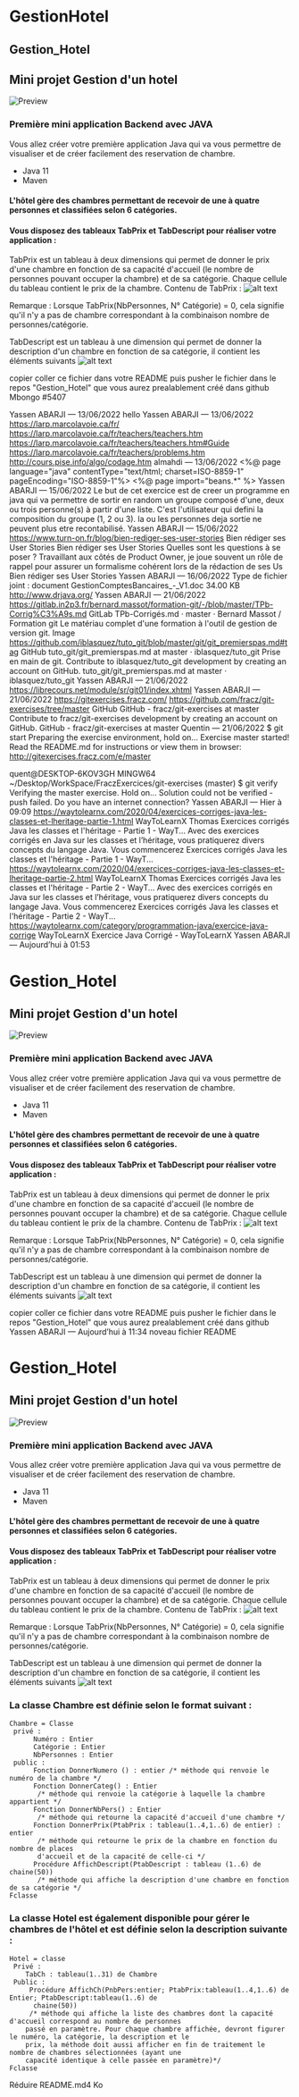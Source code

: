 # GestionHotel
## Gestion_Hotel

## Mini projet Gestion d'un hotel
![Preview](https://miro.medium.com/max/1400/1*h7OiiKMWuC6qX98-dmeQNA.png?raw=true)

### Première mini application Backend avec JAVA  
Vous allez créer votre première application Java qui va vous permettre de visualiser et de créer facilement des reservation de chambre.  
- Java 11
- Maven 

#### L'hôtel gère des chambres permettant de recevoir de une à quatre personnes et classifiées selon 6 catégories.

#### Vous disposez des tableaux TabPrix et TabDescript pour réaliser votre application :

TabPrix est un tableau à deux dimensions qui permet de donner le prix d'une chambre en fonction de sa capacité d'accueil (le nombre de personnes pouvant occuper la chambre) et de sa catégorie. Chaque cellule du tableau contient le prix de la chambre. Contenu de TabPrix :
![alt text](http://isabelle.thieblemont.pagesperso-orange.fr/java/ecrans/tabprix.jpg?raw=true)

Remarque : Lorsque TabPrix(NbPersonnes, N° Catégorie) = 0, cela signifie qu'il n'y a pas de chambre correspondant à la combinaison nombre de personnes/catégorie.

TabDescript est un tableau à une dimension qui permet de donner la description d'un chambre en fonction de sa catégorie, il contient les éléments suivants 
![alt text](http://isabelle.thieblemont.pagesperso-orange.fr/java/ecrans/descript.jpg?raw=true)

copier coller ce fichier dans votre README
puis pusher le fichier dans le repos  "Gestion_Hotel"  que vous aurez prealablement créé dans github
Mbongo
#5407

Yassen ABARJI
 — 
13/06/2022
hello
Yassen ABARJI
 — 
13/06/2022
https://larp.marcolavoie.ca/fr/
https://larp.marcolavoie.ca/fr/teachers/teachers.htm
https://larp.marcolavoie.ca/fr/teachers/teachers.htm#Guide
https://larp.marcolavoie.ca/fr/teachers/problems.htm
http://cours.pise.info/algo/codage.htm
almahdi
 — 
13/06/2022
<%@ page language="java" contentType="text/html; charset=ISO-8859-1" pageEncoding="ISO-8859-1"%>
<%@ page import="beans.*" %>
Yassen ABARJI
 — 
15/06/2022
Le but de cet exercice est de creer un programme en java qui va permettre de sortir en random un groupe composé d'une, deux ou trois personne(s) à partir d'une liste.
C'est l'utilisateur qui defini la composition du groupe (1, 2 ou 3).
la ou les personnes deja sortie ne peuvent plus etre recontabilisé. 
Yassen ABARJI
 — 
15/06/2022
https://www.turn-on.fr/blog/bien-rediger-ses-user-stories
Bien rédiger ses User Stories
Bien rédiger ses User Stories
Quelles sont les questions à se poser ? Travaillant aux côtés de Product Owner, je joue souvent un rôle de rappel pour assurer un formalisme cohérent lors de la rédaction de ses Us
Bien rédiger ses User Stories
Yassen ABARJI
 — 
16/06/2022
Type de fichier joint : document
GestionComptesBancaires_-_V1.doc
34.00 KB
http://www.drjava.org/
Yassen ABARJI
 — 
21/06/2022
https://gitlab.in2p3.fr/bernard.massot/formation-git/-/blob/master/TPb-Corrig%C3%A9s.md
GitLab
TPb-Corrigés.md · master · Bernard Massot / Formation git
Le matériau complet d'une formation à l'outil de gestion de version git.
Image
https://github.com/iblasquez/tuto_git/blob/master/git/git_premierspas.md#tag
GitHub
tuto_git/git_premierspas.md at master · iblasquez/tuto_git
Prise en main de git. Contribute to iblasquez/tuto_git development by creating an account on GitHub.
tuto_git/git_premierspas.md at master · iblasquez/tuto_git
Yassen ABARJI
 — 
21/06/2022
https://librecours.net/module/sr/git01/index.xhtml
Yassen ABARJI
 — 
21/06/2022
https://gitexercises.fracz.com/
https://github.com/fracz/git-exercises/tree/master 
GitHub
GitHub - fracz/git-exercises at master
Contribute to fracz/git-exercises development by creating an account on GitHub.
GitHub - fracz/git-exercises at master
Quentin
 — 
21/06/2022
$ git start
Preparing the exercise environment, hold on...
Exercise master started!
Read the README.md for instructions or view them in browser:
http://gitexercises.fracz.com/e/master

quent@DESKTOP-6KOV3GH MINGW64 ~/Desktop/WorkSpace/FraczExercices/git-exercises (master)
$ git verify
Verifying the master exercise. Hold on...
Solution could not be verified - push failed.
Do you have an internet connection?
Yassen ABARJI
 — 
Hier à 09:09
https://waytolearnx.com/2020/04/exercices-corriges-java-les-classes-et-lheritage-partie-1.html
WayToLearnX
Thomas
Exercices corrigés Java les classes et l'héritage - Partie 1 - WayT...
Avec des exercices corrigés en Java sur les classes et l’héritage, vous pratiquerez divers concepts du langage Java. Vous commencerez
Exercices corrigés Java les classes et l'héritage - Partie 1 - WayT...
https://waytolearnx.com/2020/04/exercices-corriges-java-les-classes-et-lheritage-partie-2.html
WayToLearnX
Thomas
Exercices corrigés Java les classes et l'héritage - Partie 2 - WayT...
Avec des exercices corrigés en Java sur les classes et l’héritage, vous pratiquerez divers concepts du langage Java. Vous commencerez
Exercices corrigés Java les classes et l'héritage - Partie 2 - WayT...
https://waytolearnx.com/category/programmation-java/exercice-java-corrige
WayToLearnX
Exercice Java Corrigé - WayToLearnX
Yassen ABARJI
 — 
Aujourd’hui à 01:53

# Gestion_Hotel

## Mini projet Gestion d'un hotel
![Preview](https://miro.medium.com/max/1400/1*h7OiiKMWuC6qX98-dmeQNA.png?raw=true)

### Première mini application Backend avec JAVA  
Vous allez créer votre première application Java qui va vous permettre de visualiser et de créer facilement des reservation de chambre.  
- Java 11
- Maven 

#### L'hôtel gère des chambres permettant de recevoir de une à quatre personnes et classifiées selon 6 catégories.

#### Vous disposez des tableaux TabPrix et TabDescript pour réaliser votre application :

TabPrix est un tableau à deux dimensions qui permet de donner le prix d'une chambre en fonction de sa capacité d'accueil (le nombre de personnes pouvant occuper la chambre) et de sa catégorie. Chaque cellule du tableau contient le prix de la chambre. Contenu de TabPrix :
![alt text](http://isabelle.thieblemont.pagesperso-orange.fr/java/ecrans/tabprix.jpg?raw=true)

Remarque : Lorsque TabPrix(NbPersonnes, N° Catégorie) = 0, cela signifie qu'il n'y a pas de chambre correspondant à la combinaison nombre de personnes/catégorie.

TabDescript est un tableau à une dimension qui permet de donner la description d'un chambre en fonction de sa catégorie, il contient les éléments suivants 
![alt text](http://isabelle.thieblemont.pagesperso-orange.fr/java/ecrans/descript.jpg?raw=true)

copier coller ce fichier dans votre README
puis pusher le fichier dans le repos  "Gestion_Hotel"  que vous aurez prealablement créé dans github
Yassen ABARJI
 — 
Aujourd’hui à 11:34
noveau fichier README

# Gestion_Hotel

## Mini projet Gestion d'un hotel
![Preview](https://miro.medium.com/max/1400/1*h7OiiKMWuC6qX98-dmeQNA.png?raw=true)

### Première mini application Backend avec JAVA  
Vous allez créer votre première application Java qui va vous permettre de visualiser et de créer facilement des reservation de chambre.  
- Java 11
- Maven 

#### L'hôtel gère des chambres permettant de recevoir de une à quatre personnes et classifiées selon 6 catégories.

#### Vous disposez des tableaux TabPrix et TabDescript pour réaliser votre application :

TabPrix est un tableau à deux dimensions qui permet de donner le prix d'une chambre en fonction de sa capacité d'accueil (le nombre de personnes pouvant occuper la chambre) et de sa catégorie. Chaque cellule du tableau contient le prix de la chambre. Contenu de TabPrix :
![alt text](http://isabelle.thieblemont.pagesperso-orange.fr/java/ecrans/tabprix.jpg?raw=true)

Remarque : Lorsque TabPrix(NbPersonnes, N° Catégorie) = 0, cela signifie qu'il n'y a pas de chambre correspondant à la combinaison nombre de personnes/catégorie.

TabDescript est un tableau à une dimension qui permet de donner la description d'un chambre en fonction de sa catégorie, il contient les éléments suivants 
![alt text](http://isabelle.thieblemont.pagesperso-orange.fr/java/ecrans/descript.jpg?raw=true)

### La classe Chambre est définie selon le format suivant :
 
```
Chambre = Classe 
 privé : 
      Numéro : Entier 
      Catégorie : Entier 
      NbPersonnes : Entier 
 public : 
      Fonction DonnerNumero () : entier /* méthode qui renvoie le numéro de la chambre */ 
      Fonction DonnerCateg() : Entier 
       /* méthode qui renvoie la catégorie à laquelle la chambre appartient */ 
      Fonction DonnerNbPers() : Entier 
       /* méthode qui retourne la capacité d'accueil d'une chambre */ 
      Fonction DonnerPrix(PtabPrix : tableau(1..4,1..6) de entier) : entier 
       /* méthode qui retourne le prix de la chambre en fonction du nombre de places 
       d'accueil et de la capacité de celle-ci */ 
      Procédure AffichDescript(PtabDescript : tableau (1..6) de chaine(50)) 
       /* méthode qui affiche la description d'une chambre en fonction de sa catégorie */ 
Fclasse
```

### La classe Hotel est également disponible pour gérer le chambres de l'hôtel et est définie selon la description suivante :
 
```
Hotel = classe 
 Privé : 
    TabCh : tableau(1..31) de Chambre 
 Public : 
     Procédure AffichCh(PnbPers:entier; PtabPrix:tableau(1..4,1..6) de Entier; PtabDescript:tableau(1..6) de 
      chaine(50)) 
     /* méthode qui affiche la liste des chambres dont la capacité d'accueil correspond au nombre de personnes 
    passé en paramètre. Pour chaque chambre affichée, devront figurer le numéro, la catégorie, la description et le 
    prix, la méthode doit aussi afficher en fin de traitement le nombre de chambres sélectionnées (ayant une 
    capacité identique à celle passée en paramètre)*/ 
Fclasse
```

Réduire
README.md4 Ko

